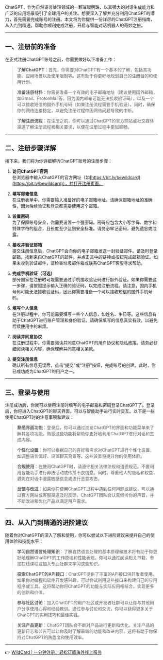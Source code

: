 ChatGPT，作为自然语言处理领域的一颗璀璨明珠，以其强大的对话生成能力和广泛的应用场景吸引了全球用户的关注。想要深入了解并充分利用ChatGPT的潜力，首先需要完成账号的注册。本文将为你提供一份详尽的ChatGPT注册指南，从入门到精通，帮助你顺利完成注册，开启与智能对话机器人的奇妙之旅。

---

## 一、注册前的准备

在正式注册ChatGPT账号之前，你需要做好以下准备工作：

> **了解ChatGPT**：首先，你需要对ChatGPT有一个基本的了解，包括其功能、应用场景以及使用限制等。这有助于你更好地规划自己的注册目的和使用计划。

> **准备注册材料**：你需要准备一个有效的电子邮箱地址（建议使用国外邮箱，如Gmail、ProtonMail等，因为国内邮箱可能无法接收验证码），以及一个可以接收短信的国外手机号码（如果注册流程需要手机验证）。同时，确保你的网络连接稳定，以避免注册过程中因网络问题导致的中断。

> **了解注册流程**：在注册之前，你可以通过ChatGPT的官方网站或社交媒体渠道了解注册流程和相关要求，以便在注册过程中更加顺畅。

---

## 二、注册步骤详解

接下来，我们将为你详细解析ChatGPT账号的注册步骤：

1. **访问ChatGPT官网**  
   在浏览器中输入ChatGPT的官方网址（如[https://bit.ly/bewildcard](https://bit.ly/bewildcard)），并打开注册页面。

2. **填写邮箱信息**  
   在注册表单中，你需要输入准备好的电子邮箱地址。请确保邮箱地址的准确性，因为后续验证和登录都需要使用这个邮箱。

3. **设置密码**  
   为了保障账号安全，你需要设置一个强密码。密码应包含大小写字母、数字和特殊字符的组合，且长度至少达到安全标准。请务必牢记密码，避免遗忘或泄露。

4. **接收并验证邮箱**  
   提交注册信息后，ChatGPT会向你的电子邮箱发送一封验证邮件。请及时登录邮箱，找到来自ChatGPT的邮件，并点击其中的链接或按钮完成邮箱验证。如果未收到验证邮件，请检查垃圾邮件箱或联系ChatGPT客服寻求帮助。

5. **完成手机验证（可选）**  
   部分国家在注册时可能需要通过手机接收验证码进行额外验证。如果你需要这一步骤，请按照提示输入正确的验证码，以完成注册流程。请注意，国内手机号码可能无法接收验证码，因此你需要准备一个可以接收短信的国外手机号码。

6. **填写个人信息**  
   在注册过程中，你可能需要填写一些个人信息，如姓名、生日等。这些信息有助于ChatGPT进行账户管理和身份验证。请确保填写的信息真实有效，以避免后续使用中的麻烦。

7. **阅读并同意协议**  
   在注册过程中，你需要阅读并同意ChatGPT的用户协议和隐私政策。请务必仔细阅读相关内容，确保理解并同意相关条款。

8. **提交注册信息**  
   确认所有信息无误后，点击“提交”或“注册”按钮，完成账号的创建。此时，你已成功成为ChatGPT的用户之一。

---

## 三、登录与使用

注册成功后，你就可以使用注册时填写的电子邮箱和密码登录ChatGPT了。登录后，你将进入ChatGPT的聊天界面，可以与智能助手进行实时交互。以下是一些使用ChatGPT时的注意事项和建议：

> **熟悉界面功能**：登录后，你可以通过浏览ChatGPT的界面和功能菜单来了解其各项功能。熟悉这些功能将帮助你更好地利用ChatGPT进行对话和生成内容。

> **个性化设置**：你可以根据自己的喜好和需求对ChatGPT进行个性化设置，如调整语言偏好、设置聊天背景等。这些设置将提升你的使用体验。

> **合规使用**：在使用ChatGPT时，请遵守相关法律法规和道德规范。不要利用智能助手进行非法活动或传播不良信息。同时，尊重他人的隐私和权益，避免在对话中泄露敏感信息或进行恶意攻击。

> **反馈与改进**：如果你在使用ChatGPT过程中遇到任何问题或建议，可以通过官方网站或客服渠道及时反馈。ChatGPT团队会认真倾听你的声音，并不断改进和优化产品以满足用户需求。

---

## 四、从入门到精通的进阶建议

随着你对ChatGPT的深入了解和使用，你可以尝试以下进阶建议来提升自己的使用体验和技能水平：

> **学习自然语言处理知识**：了解自然语言处理的基本原理和技术将有助于你更好地理解ChatGPT的工作原理和性能表现。你可以通过阅读相关书籍、参加在线课程或加入专业社群来学习这些知识。

> **探索ChatGPT的API接口**：ChatGPT提供了丰富的API接口供开发者使用。如果你对编程和软件开发感兴趣，可以尝试利用这些接口来构建自己的应用程序或工具。这将帮助你将ChatGPT的功能与实际应用相结合，实现更多的创新和价值。

> **参与社区讨论**：加入ChatGPT的用户社区或开发者社群可以让你与其他用户分享使用心得和经验教训。通过参与讨论和交流，你可以获得更多关于ChatGPT的实用技巧和最佳实践。

> **关注产品更新**：ChatGPT团队会不断对产品进行更新和优化。关注产品的更新日志和公告可以让你及时了解最新的功能和改进内容。这将有助于你保持对ChatGPT的熟悉度和使用效率。

---

👉 [WildCard | 一分钟注册，轻松订阅海外线上服务](https://bit.ly/bewildcard)